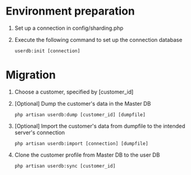 # Environment preparation

1. Set up a connection in config/sharding.php
2. Execute the following command to set up the connection database

   `userdb:init [connection]`

# Migration

1. Choose a customer, specified by [customer_id]

2. [Optional] Dump the customer's data in the Master DB

   `php artisan userdb:dump [customer_id] [dumpfile]`

3. [Optional] Import the customer's data from dumpfile to the intended server's connection

   `php artisan userdb:import [connection] [dumpfile]`

4. Clone the customer profile from Master DB to the user DB

   `php artisan userdb:sync [customer_id]`
